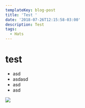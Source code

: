 ```yaml
---
templateKey: blog-post
title: 'Test '
date: '2018-07-26T12:15:58-03:00'
description: Test
tags:
  - Hats
---
```

# test

* asd
* asdasd
* asd
* asd

![](/img/bg.jpg)
